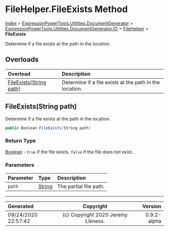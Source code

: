 ﻿# FileHelper.FileExists Method

[Index](../index.md) > [ExpressionPowerTools.Utilities.DocumentGenerator](ExpressionPowerTools.Utilities.DocumentGenerator.a.md) > [ExpressionPowerTools.Utilities.DocumentGenerator.IO](ExpressionPowerTools.Utilities.DocumentGenerator.IO.n.md) > [FileHelper](ExpressionPowerTools.Utilities.DocumentGenerator.IO.FileHelper.cs.md) > **FileExists**

Determine if a file exists at the path in the location.

## Overloads

| Overload | Description |
| :-- | :-- |
| [FileExists(String path)](#fileexistsstring-path) | Determine if a file exists at the path in the location. |
## FileExists(String path)

Determine if a file exists at the path in the location.

```csharp
public Boolean FileExists(String path)
```

### Return Type

 [Boolean](https://docs.microsoft.com/dotnet/api/system.boolean)  - `true` if the file exists. `false` if the file does not exist..

### Parameters

| Parameter | Type | Description |
| :-- | :-- | :-- |
| `path` | [String](https://docs.microsoft.com/dotnet/api/system.string) | The partial file path. |



---

| Generated | Copyright | Version |
| :-- | :-: | --: |
| 09/24/2020 22:57:42 | (c) Copyright 2020 Jeremy Likness. | 0.9.2-alpha |
